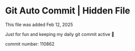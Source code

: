 # Git Auto Commit | Hidden File

This file was added Feb 12, 2025

Just for fun and keeping my daily git commit active 🤪

commit number: 110862
